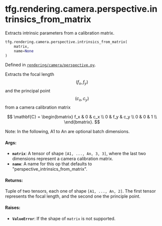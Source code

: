 <div itemscope itemtype="http://developers.google.com/ReferenceObject">
<meta itemprop="name" content="tfg.rendering.camera.perspective.intrinsics_from_matrix" />
<meta itemprop="path" content="Stable" />
</div>

# tfg.rendering.camera.perspective.intrinsics_from_matrix

Extracts intrinsic parameters from a calibration matrix.

``` python
tfg.rendering.camera.perspective.intrinsics_from_matrix(
    matrix,
    name=None
)
```



Defined in [`rendering/camera/perspective.py`](https://github.com/tensorflow/agents/tree/master/tensorflow_graphics/rendering/camera/perspective.py).

<!-- Placeholder for "Used in" -->

Extracts the focal length $$(f_x, f_y)$$ and the principal point
$$(c_x, c_y)$$ from a camera calibration matrix

$$
\mathbf{C} =
\begin{bmatrix}
f_x & 0 & c_x \\
0  & f_y & c_y \\
0  & 0  & 1 \\
\end{bmatrix}.
$$

Note:
  In the following, A1 to An are optional batch dimensions.

#### Args:

* <b>`matrix`</b>: A tensor of shape `[A1, ..., An, 3, 3]`, where the last two
    dimensions represent a camera calibration matrix.
* <b>`name`</b>: A name for this op that defaults to
    "perspective_intrinsics_from_matrix".


#### Returns:

Tuple of two tensors, each one of shape `[A1, ..., An, 2]`. The first
tensor represents the focal length, and the second one the principle point.


#### Raises:

* <b>`ValueError`</b>: If the shape of `matrix` is not supported.